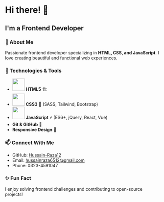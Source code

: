 # Hi there! 👋

## I'm a Frontend Developer

### 🚀 About Me
Passionate frontend developer specializing in **HTML, CSS, and JavaScript**. I love creating beautiful and functional web experiences.

### 🔧 Technologies & Tools
- <img src="https://upload.wikimedia.org/wikipedia/commons/6/61/HTML5_logo_and_wordmark.svg" width="40" height="40"/> **HTML5** 🏗️
- <img src="https://upload.wikimedia.org/wikipedia/commons/d/d5/CSS3_logo_and_wordmark.svg" width="40" height="40"/> **CSS3** 🎨 (SASS, Tailwind, Bootstrap)
- <img src="https://upload.wikimedia.org/wikipedia/commons/6/6a/JavaScript-logo.png" width="40" height="40"/> **JavaScript** ⚡ (ES6+, jQuery, React, Vue)
- **Git & GitHub** 🔄
- **Responsive Design** 📱

### 📫 Connect With Me
- GitHub: [Hussain-Raza12](https://github.com/Hussain-Raza12)
- Email: [hussainraza6512@gmail.com](mailto:hussainraza6512@gmail.com)
- Phone: 0323-4591047

### ✨ Fun Fact
I enjoy solving frontend challenges and contributing to open-source projects!
